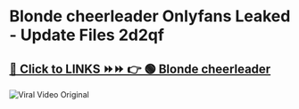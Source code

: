 
 # Blonde cheerleader Onlyfans Leaked - Update Files 2d2qf

## <h2><a href="https://clipsfans.com/Blonde_cheerleader&ref=git">🔗 Click to LINKS ⏩⏩ 👉 🟢 Blonde cheerleader </a></h2>

<a href="https://clipsfans.com/Blonde_cheerleader&ref=git" rel="nofollow" data-target="animated-image.originalLink"><img src="https://i.ibb.co.com/xMMVF88/686577567.gif" alt="Viral Video Original" style="max-width: 100%; display: inline-block;" data-target="animated-image.originalImage"></a>

